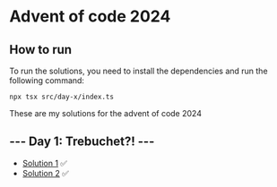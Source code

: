 # Advent of code 2024

## How to run

To run the solutions, you need to install the dependencies and run the following command:

```
npx tsx src/day-x/index.ts
```

These are my solutions for the advent of code 2024

## --- Day 1: Trebuchet?! ---

- [Solution 1](/day-1/1-solution.ts) ✅
- [Solution 2](/day-1/2-solution.ts) ✅

